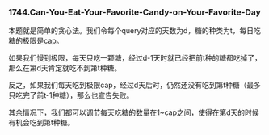 ### 1744.Can-You-Eat-Your-Favorite-Candy-on-Your-Favorite-Day

本题就是简单的贪心法。我们令每个query对应的天数为d，糖的种类为t，每日吃糖的极限是cap。

如果我们慢到极限，每天只吃一颗糖，经过d-1天时就已经把前t种的糖都吃掉了，那么在第d天肯定就吃不到第t种糖。

反之，如果我们每天吃到极限cap，经过d天后时，仍然还没有吃到第t种糖（最多只吃完了前t-1种糖），那么也宣告失败。

其余情况下，我们都可以调节每天吃糖的数量在1\~cap之间，使得在第d天的时候有机会吃到第t种糖。
